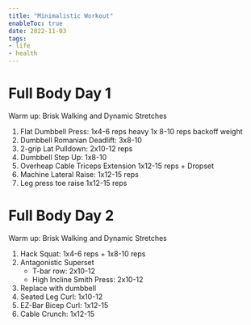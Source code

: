 ```yaml
---
title: "Minimalistic Workout"
enableToc: true
date: 2022-11-03
tags:
- life
- health
---
```


# Full Body Day 1

Warm up: Brisk Walking and Dynamic Stretches

1. Flat Dumbbell Press: 1x4-6 reps heavy 1x 8-10 reps backoff weight
2. Dumbbell Romanian Deadlift: 3x8-10
3. 2-grip Lat Pulldown: 2x10-12 reps
4. Dumbbell Step Up: 1x8-10
5. Overheap Cable Triceps Extension 1x12-15 reps + Dropset
6. Machine Lateral Raise: 1x12-15 reps
7. Leg press toe raise 1x12-15 reps


# Full Body Day 2

Warm up: Brisk Walking and Dynamic Stretches

1. Hack Squat: 1x4-6 reps + 1x8-10 reps
2. Antagonistic Superset
    - T-bar row: 2x10-12
    -  High Incline Smith Press: 2x10-12
3. Replace with dumbbell
4. Seated Leg Curl: 1x10-12
5. EZ-Bar Bicep Curl: 1x12-15
6. Cable Crunch: 1x12-15



